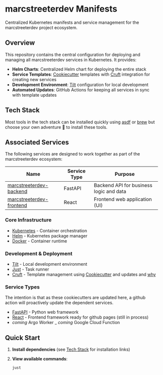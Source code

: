 # marcstreeterdev Manifests

Centralized Kubernetes manifests and service management for the marcstreeterdev project ecosystem.

## Overview

This repository contains the central configuration for deploying and managing all marcstreeterdev services in Kubernetes. It provides:

- **Helm Charts**: Centralized Helm chart for deploying the entire stack
- **Service Templates**: [Cookiecutter] templates with [Cruft] integration for creating new services
- **Development Environment**: [Tilt] configuration for local development
- **Automated Updates**: GitHub Actions for keeping all services in sync with template updates

## Tech Stack
Most tools in the tech stack can be installed quickly using [asdf]  or [brew] but choose your own adventure 🤞 to install these tools.

## Associated Services

The following services are designed to work together as part of the marcstreeterdev ecosystem:

| Name                                                                 | Service Type | Purpose                                      |
|----------------------------------------------------------------------|--------------|----------------------------------------------|
| [marcstreeterdev-backend](https://github.com/marcstreeter/marcstreeterdev-backend)   | FastAPI      | Backend API for business logic and data      |
| [marcstreeterdev-frontend](https://github.com/marcstreeter/marcstreeterdev-frontend) | React        | Frontend web application (UI)                |

### Core Infrastructure
- [Kubernetes] - Container orchestration
- [Helm] - Kubernetes package manager
- [Docker] - Container runtime

### Development & Deployment
- [Tilt] - Local development environment
- [Just] - Task runner
- [Cruft] - Template management using [Cookiecutter] and updates and [why](https://john-miller.dev/posts/cookiecutter-with-cruft-for-platform-engineering/)

### Service Types

The intention is that as these cookiecutters are updated here, a github action will proactively update the dependent services.

- [FastAPI] - Python web framework
- [React] - Frontend framework ready for github pages (still in process)
- _coming_ Argo Worker
_ _coming_ Google Cloud Function

## Quick Start

1. **Install dependencies** (see [Tech Stack](#tech-stack) for installation links)

2. **View available commands**:
   ```bash
   just
   ```

[Kubernetes]: https://kubernetes.io/
[Helm]: https://helm.sh/
[Docker]: https://www.docker.com/
[Tilt]: https://tilt.dev/
[Just]: https://github.com/casey/just
[Cookiecutter]: https://cookiecutter.readthedocs.io/en/stable/
[Cruft]: https://cruft.github.io/cruft/
[FastAPI]: https://fastapi.tiangolo.com/
[React]: https://react.dev/
[asdf]: https://asdf-vm.com/
[brew]: https://brew.sh/